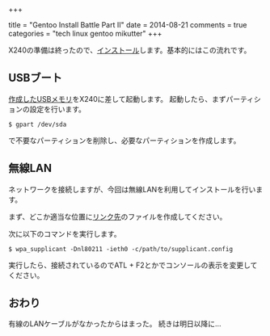 +++

title = "Gentoo Install Battle Part II"
date = 2014-08-21
comments = true
categories = "tech linux gentoo mikutter"
+++

X240の準備は終ったので、[インストール](http://wiki.gentoo.org/wiki/Quick_install_guide)します。基本的にはこの流れです。

## USBブート

[作成したUSBメモリ](/blog/2014/08/20/gentoo-install-battle-part-i/)をX240に差して起動します。
起動したら、まずパーティションの設定を行います。

```
$ gpart /dev/sda
```

で不要なパーティションを削除し、必要なパーティションを作成します。

## 無線LAN

ネットワークを接続しますが、今回は無線LANを利用してインストールを行います。

まず、どこか適当な位置に[リンク先](http://www.xmisao.com/2014/01/16/how-to-connect-wpa2-wireless-lan-using-wpa-supplicant.html)のファイルを作成してください。

次に以下のコマンドを実行します。

```
$ wpa_supplicant -Dnl80211 -ieth0 -c/path/to/supplicant.config
```

実行したら、接続されているのでATL + F2とかでコンソールの表示を変更してください。

## おわり

有線のLANケーブルがなかったからはまった。
続きは明日以降に…

